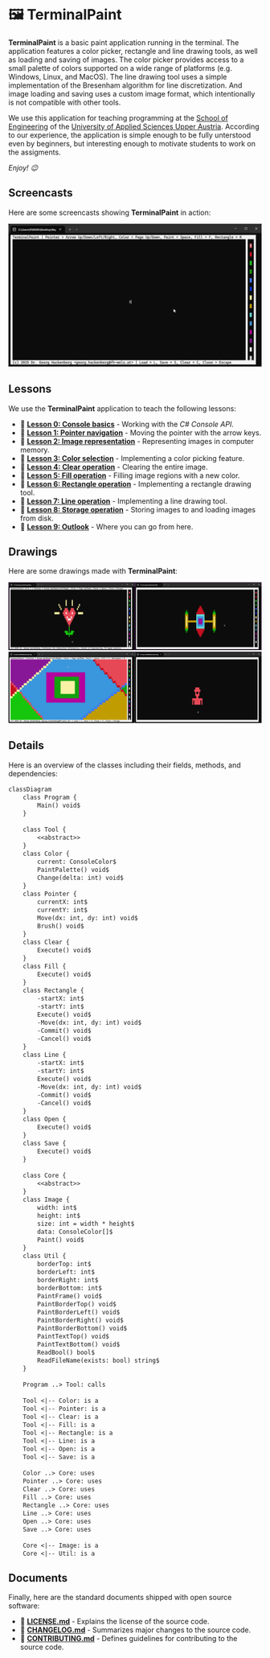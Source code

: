 # 🖼️ TerminalPaint

**TerminalPaint** is a basic paint application running in the terminal.
The application features a color picker, rectangle and line drawing tools, as well as loading and saving of images.
The color picker provides access to a small palette of colors supported on a wide range of platforms (e.g. Windows, Linux, and MacOS).
The line drawing tool uses a simple implementation of the Bresenham algorithm for line discretization.
And image loading and saving uses a custom image format, which intentionally is not compatible with other tools.

We use this application for teaching programming at the [School of Engineering](https://fh-ooe.at/en/campus-wels) of the [University of Applied Sciences Upper Austria](https://fh-ooe.at/en).
According to our experience, the application is simple enough to be fully unterstood even by beginners, but interesting enough to motivate students to work on the assigments.

*Enjoy! 😉*

## Screencasts

Here are some screencasts showing **TerminalPaint** in action:

![](./Screencasts/Rectangles%20and%20Fill.gif)

## Lessons

We use the **TerminalPaint** application to teach the following lessons:

- 📖 [**Lesson 0: Console basics**](./Lessons/Lesson_00/README.md) - Working with the *C# Console API*.
- 📖 [**Lesson 1: Pointer navigation**](./Lessons/Lesson_01//README.md) - Moving the pointer with the arrow keys.
- 📖 [**Lesson 2: Image representation**](./Lessons/Lesson_02/README.md) - Representing images in computer memory.
- 📖 [**Lesson 3: Color selection**](./Lessons/Lesson_03/README.md) - Implementing a color picking feature.
- 📖 [**Lesson 4: Clear operation**](./Lessons/Lesson_04/README.md) - Clearing the entire image.
- 📖 [**Lesson 5: Fill operation**](./Lessons/Lesson_05/README.md) - Filling image regions with a new color.
- 📖 [**Lesson 6: Rectangle operation**](./Lessons/Lesson_06/README.md) - Implementing a rectangle drawing tool.
- 📖 [**Lesson 7: Line operation**](./Lessons/Lesson_07/README.md) - Implementing a line drawing tool.
- 📖 [**Lesson 8: Storage operation**](./Lessons/Lesson_08/README.md) - Storing images to and loading images from disk.
- 📖 [**Lesson 9: Outlook**](./Lessons/Lesson_09/README.md) - Where you can go from here.

## Drawings

Here are some drawings made with **TerminalPaint**:

<img src="./Drawings/Flower%20Heart%20with%20Textbars.png" width="50%"/><img src="./Drawings/Rocket%20with%20Color%20Picker.png" width="50%"/>
<img src="./Drawings/Rectangles%20and%20Lines.png" width="50%"/><img src="./Drawings/Man%20with%20Hat.png" width="50%"/>

## Details

Here is an overview of the classes including their fields, methods, and dependencies:

```mermaid
classDiagram
    class Program {
        Main() void$
    }

    class Tool {
        <<abstract>>
    }
    class Color {
        current: ConsoleColor$
        PaintPalette() void$
        Change(delta: int) void$
    }
    class Pointer {
        currentX: int$
        currentY: int$
        Move(dx: int, dy: int) void$
        Brush() void$
    }
    class Clear {
        Execute() void$
    }
    class Fill {
        Execute() void$
    }
    class Rectangle {
        -startX: int$
        -startY: int$
        Execute() void$
        -Move(dx: int, dy: int) void$
        -Commit() void$
        -Cancel() void$
    }
    class Line {
        -startX: int$
        -startY: int$
        Execute() void$
        -Move(dx: int, dy: int) void$
        -Commit() void$
        -Cancel() void$
    }
    class Open {
        Execute() void$
    }
    class Save {
        Execute() void$
    }

    class Core {
        <<abstract>>
    }
    class Image {
        width: int$
        height: int$
        size: int = width * height$
        data: ConsoleColor[]$
        Paint() void$
    }
    class Util {
        borderTop: int$
        borderLeft: int$
        borderRight: int$
        borderBottom: int$
        PaintFrame() void$
        PaintBorderTop() void$
        PaintBorderLeft() void$
        PaintBorderRight() void$
        PaintBorderBottom() void$
        PaintTextTop() void$
        PaintTextBottom() void$
        ReadBool() bool$
        ReadFileName(exists: bool) string$
    }

    Program ..> Tool: calls

    Tool <|-- Color: is a
    Tool <|-- Pointer: is a
    Tool <|-- Clear: is a
    Tool <|-- Fill: is a
    Tool <|-- Rectangle: is a
    Tool <|-- Line: is a
    Tool <|-- Open: is a
    Tool <|-- Save: is a

    Color ..> Core: uses
    Pointer ..> Core: uses
    Clear ..> Core: uses
    Fill ..> Core: uses
    Rectangle ..> Core: uses
    Line ..> Core: uses
    Open ..> Core: uses
    Save ..> Core: uses

    Core <|-- Image: is a
    Core <|-- Util: is a

```

## Documents

Finally, here are the standard documents shipped with open source software:

* 📄 [**LICENSE.md**](./LICENSE.md) - Explains the license of the source code.
* 📄 [**CHANGELOG.md**](./CHANGELOG.md) - Summarizes major changes to the source code.
* 📄 [**CONTRIBUTING.md**](./CONTRIBUTING.md) - Defines guidelines for contributing to the source code. 